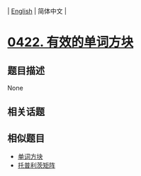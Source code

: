 
| [English](README_EN.md) | 简体中文 |
# [0422. 有效的单词方块](https://leetcode-cn.com/problems/valid-word-square/)
## 题目描述
None
## 相关话题

## 相似题目
- [单词方块](../word-squares/README.md)
- [托普利茨矩阵](../toeplitz-matrix/README.md)
